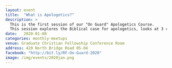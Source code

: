 ```yaml
---
layout: event
title:  "What is Apologetics?"
description: >
  This is the first session of our "On Guard" Apologetics Course.
  This session explores the Biblical case for apologetics, looks at 3 reasons why apologetics is important, and explores why the question of whether God exists makes a great difference to our lives.
date:   2020-01-08
categories: monthly-meetups
venue: Graduate Christian Fellowship Conference Room
address: 420 North Bridge Road 05-04
facebook: "http://bit.ly/RF-On-Guard-2020"
image: /img/events/2020jan.png
---
```

